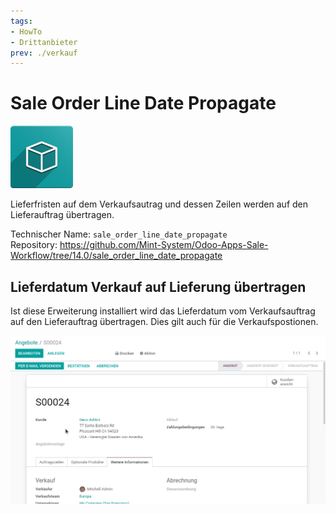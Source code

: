 ```yaml
---
tags:
- HowTo
- Drittanbieter
prev: ./verkauf
---
```

# Sale Order Line Date Propagate
![icon_oms_box](assets/icon_oms_box.png)

Lieferfristen auf dem Verkaufsautrag und dessen Zeilen werden auf den Lieferauftrag übertragen.


Technischer Name: `sale_order_line_date_propagate`\
Repository: <https://github.com/Mint-System/Odoo-Apps-Sale-Workflow/tree/14.0/sale_order_line_date_propagate>

## Lieferdatum Verkauf auf Lieferung übertragen

Ist diese Erweiterung installiert wird das Lieferdatum vom Verkaufsauftrag auf den Lieferauftrag übertragen. Dies gilt auch für die Verkaufspostionen.

![Sale Order Line Date Propagate](assets/Sale%20Order%20Line%20Date%20Propagate.gif)